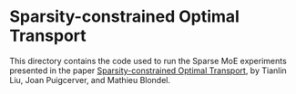 # Sparsity-constrained Optimal Transport

This directory contains the code used to run the Sparse MoE experiments
presented in the paper
[Sparsity-constrained Optimal Transport](https://arxiv.org/abs/2209.15466), by
Tianlin Liu, Joan Puigcerver, and Mathieu Blondel.
